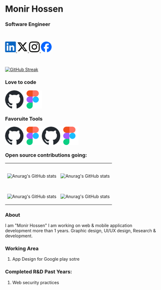 # Monir Hossen
### Software Engineer


<br>
<div Style="display:flex">

<a href="https://www.linkedin.com/in/swemonir/"> <img src="Assets/Linkedin.svg" alt="" height="35px" width="auto"> </a>
<a href="https://x.com/SWE_Monir"> <img src="Assets/x.svg" alt="" height="35px" width="auto"> </a>
<a href="https://www.instagram.com/swe.monir/"> <img src="Assets/Instagram.svg" alt="" height="35px" width="auto"> </a>
<a href="https://www.facebook.com/SWE.Mr.Monir"> <img src="Assets/Facebook.svg" alt="" height="35px" width="auto"> </a>

</div>
<br>

[![GitHub Streak](https://github-readme-streak-stats.herokuapp.com?user=SWE-Monir&theme=meta-dark&border_radius=4)](https://git.io/streak-stats)
### Love to code

<div Style="display:flex">
<img alt="" height="60px" width="auto" src="Assets/Tools/Github.svg"/>
<img alt="" height="60px" width="auto" src="Assets/Tools/Figma.svg"/>

</div>

### Favoruite Tools

<div Style="display:flex">
<img alt="" height="60px" width="auto" src="Assets/Tools/Github.svg"/>
<img alt="" height="60px" width="auto" src="Assets/Tools/Figma.svg"/>
<img alt="" height="60px" width="auto" src="Assets/Tools/Github.svg"/>
<img alt="" height="60px" width="auto" src="Assets/Tools/Figma.svg"/>

</div>

### Open source contributions going:

<table>
<tbody>

<tr>
<td>
<br>
<div style="cursor: pointer" href="https://github.com/SWE-Monir/SWE-Monir">

![Anurag's GitHub stats](https://github-readme-stats.vercel.app/api?username=SWE-Monir&show_icons=true&theme=transparent)

</div>
</td>

<td>
<br>
<div style="cursor: pointer" href="https://github.com/SWE-Monir/SWE-Monir">

![Anurag's GitHub stats](https://github-readme-stats.vercel.app/api?username=SWE-Monir&show_icons=true&theme=transparent)

</div>
</td>
</tr>

<tr>
<td>
<br>
<div style="cursor: pointer" href="https://github.com/SWE-Monir/SWE-Monir">

![Anurag's GitHub stats](https://github-readme-stats.vercel.app/api?username=SWE-Monir&show_icons=true&theme=transparent)

</div>


</td>

<td>
<br>
<div style="cursor: pointer" href="https://github.com/SWE-Monir/SWE-Monir">

![Anurag's GitHub stats](https://github-readme-stats.vercel.app/api?username=SWE-Monir&show_icons=true&theme=transparent)

</div>
</td>
</tr>




</tbody>

</table>

### About
I am "Monir Hossen" I am working on web & mobile application development more than 1 years. Graphic design, UI/UX design, Research & development.

### Working Area
1. App Design for Google play sotre

### Completed R&D Past Years:
1. Web security practices






